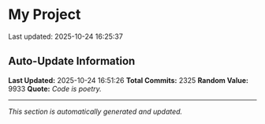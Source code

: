 # My Project


Last updated: 2025-10-24 16:25:37




























































































































































































































































































































































































































































































































































































































































































































































































































































































































































































































































































































































































































































































































































































































































































































































































































































































































































































































































































































































































































































































































































































































































































































































































































































































































































































































































































































































































































## Auto-Update Information

**Last Updated:** 2025-10-24 16:51:26
**Total Commits:** 2325
**Random Value:** 9933
**Quote:** _Code is poetry._

---
_This section is automatically generated and updated._